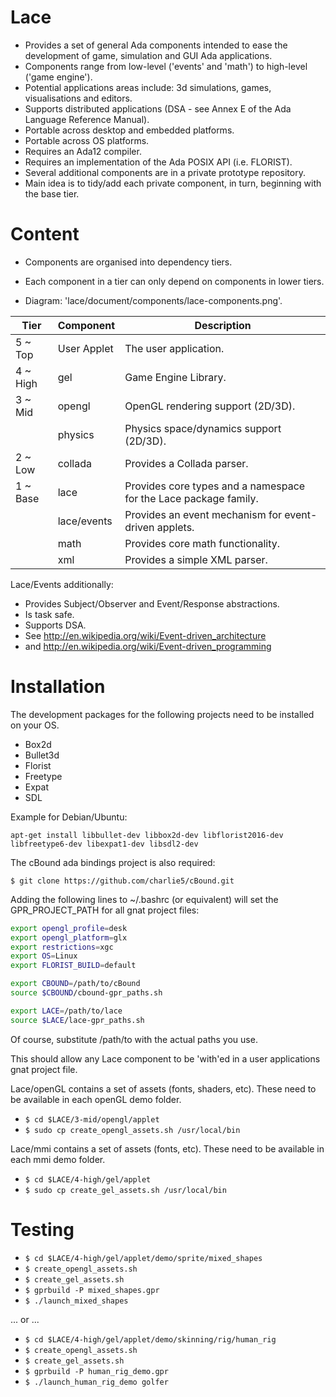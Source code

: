 Lace
====

- Provides a set of general Ada components intended to ease the development of game, simulation and GUI Ada applications.
- Components range from low-level ('events' and 'math') to high-level ('game engine').
- Potential applications areas include: 3d simulations, games, visualisations and editors.
- Supports distributed applications (DSA - see Annex E of the Ada Language Reference Manual).
- Portable across desktop and embedded platforms.
- Portable across OS platforms.
- Requires an Ada12 compiler.
- Requires an implementation of the Ada POSIX API (i.e. FLORIST).
- Several additional components are in a private prototype repository.
- Main idea is to tidy/add each private component, in turn, beginning with the base tier.

Content
=======

   - Components are organised into dependency tiers.
   - Each component in a tier can only depend on components in lower tiers.

   - Diagram: 'lace/document/components/lace-components.png'.

|Tier    |Component  |Description                                                      |
|--------|-----------|-----------------------------------------------------------------|
|5 ~ Top |User Applet|The user application.                                            |
|4 ~ High|gel        |Game Engine Library.                                             |
|3 ~ Mid |opengl     |OpenGL rendering support (2D/3D).                                |
|        |physics    |Physics space/dynamics support (2D/3D).                          |
|2 ~ Low |collada    |Provides a Collada parser.                                       |
|1 ~ Base|lace       |Provides core types and a namespace for the Lace package family. |
|        |lace/events|Provides an event mechanism for event-driven applets.            |
|        |math       |Provides core math functionality.                                |
|        |xml        |Provides a simple XML parser.                                    |


Lace/Events additionally:
- Provides Subject/Observer and Event/Response abstractions.
- Is task safe.
- Supports DSA.
- See  http://en.wikipedia.org/wiki/Event-driven_architecture
- and  http://en.wikipedia.org/wiki/Event-driven_programming
   

Installation
============
The development packages for the following projects need to be installed on your OS.

- Box2d
- Bullet3d
- Florist
- Freetype
- Expat
- SDL

Example for Debian/Ubuntu:

```
apt-get install libbullet-dev libbox2d-dev libflorist2016-dev libfreetype6-dev libexpat1-dev libsdl2-dev
```

The cBound ada bindings project is also required:

`$ git clone https://github.com/charlie5/cBound.git`


Adding the following lines to ~/.bashrc (or equivalent) will set the GPR_PROJECT_PATH for all gnat project files:

```bash
export opengl_profile=desk
export opengl_platform=glx
export restrictions=xgc
export OS=Linux
export FLORIST_BUILD=default

export CBOUND=/path/to/cBound
source $CBOUND/cbound-gpr_paths.sh

export LACE=/path/to/lace
source $LACE/lace-gpr_paths.sh
```

Of course, substitute  /path/to  with the actual paths you use.

This should allow any Lace component to be 'with'ed in a user applications gnat project file.


Lace/openGL contains a set of assets (fonts, shaders, etc). These need to be available in each openGL demo folder.

- `$ cd $LACE/3-mid/opengl/applet`
- `$ sudo cp create_opengl_assets.sh /usr/local/bin`


Lace/mmi contains a set of assets (fonts, etc). These need to be available in each mmi demo folder.

- `$ cd $LACE/4-high/gel/applet`
- `$ sudo cp create_gel_assets.sh /usr/local/bin`


Testing
=======

* `$ cd $LACE/4-high/gel/applet/demo/sprite/mixed_shapes`
* `$ create_opengl_assets.sh`
* `$ create_gel_assets.sh`
* `$ gprbuild -P mixed_shapes.gpr`
* `$ ./launch_mixed_shapes`

... or ...

* `$ cd $LACE/4-high/gel/applet/demo/skinning/rig/human_rig`
* `$ create_opengl_assets.sh`
* `$ create_gel_assets.sh`
* `$ gprbuild -P human_rig_demo.gpr`
* `$ ./launch_human_rig_demo golfer`
